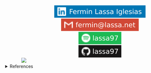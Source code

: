 <div align="center">
    <img src="https://lassa97.vercel.app/api/builder.py">
    <div style="display: inline-block;">
        <code>
            <a href="https://linkedin.com/in/fermin-lassa-iglesias" target="_blank"><img src="data/linkedin.svg"></a>
            <a href="mailto:fermin@lassa.net" target="_blank"><img src="data/mail.svg"></a>
            <a href="https://open.spotify.com/user/lassa97" target="_blank"><img src="data/spotify.svg"></a>
            <a href="https://github.com/lassa97" target="_blank"><img src="data/github.svg"></a>
        </code>
    </div>
</div>
<details>
    <summary>References</summary>
    <ul>
        <li>Spotify card inspired by: <kbd><a href="https://github.com/novatorem/novatorem" target="_blank">novatorem</a></kbd> & <kbd><a href="https://github.com/andyruwruw/andyruwruw" target="_blank">andyruwruw</a></kbd></li>
        <li>Skills image: <kbd><a href="https://dribbble.com/shots/11205741-Learning-Tech" target="_blank">Learning Tech</a></kbd> from <kbd><a href="https://dribbble.com/tannerwayment" target="_blank">Tanner Wayment</a></kbd></li>
    </ul>
</details>

